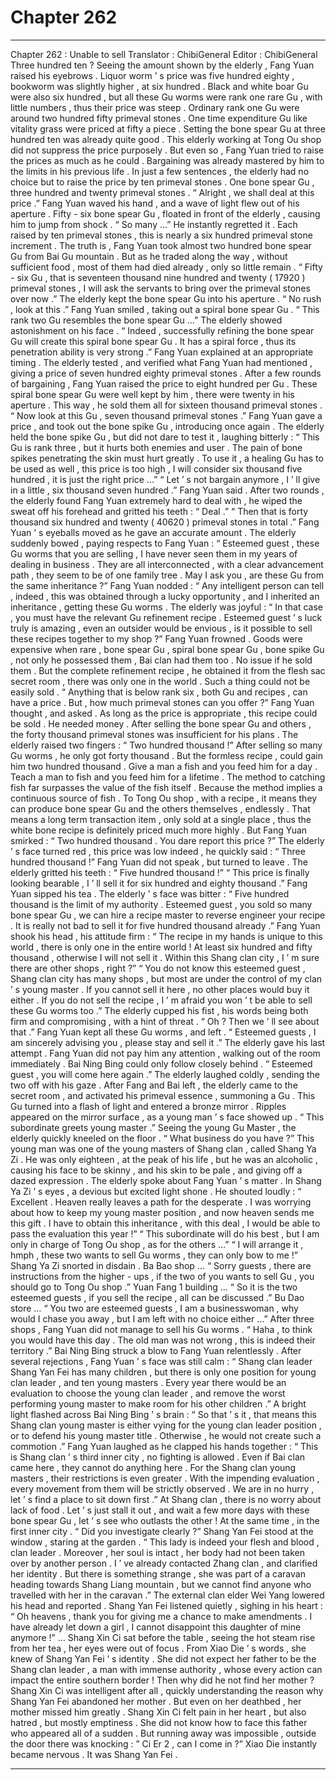 
# Chapter 262


---

Chapter 262 : Unable to sell
Translator :
ChibiGeneral
Editor :
ChibiGeneral
Three hundred ten ?
Seeing the amount shown by the elderly , Fang Yuan raised his eyebrows .
Liquor worm ’ s price was five hundred eighty , bookworm was slightly higher , at six hundred . Black and white boar Gu were also six hundred , but all these Gu worms were rank one rare Gu , with little numbers , thus their price was steep .
Ordinary rank one Gu were around two hundred fifty primeval stones .
One time expenditure Gu like vitality grass were priced at fifty a piece .
Setting the bone spear Gu at three hundred ten was already quite good . This elderly working at Tong Ou shop did not suppress the price purposely .
But even so , Fang Yuan tried to raise the prices as much as he could .
Bargaining was already mastered by him to the limits in his previous life .
In just a few sentences , the elderly had no choice but to raise the price by ten primeval stones .
One bone spear Gu , three hundred and twenty primeval stones .
“ Alright , we shall deal at this price .” Fang Yuan waved his hand , and a wave of light flew out of his aperture .
Fifty - six bone spear Gu , floated in front of the elderly , causing him to jump from shock .
“ So many …” He instantly regretted it . Each raised by ten primeval stones , this is nearly a six hundred primeval stone increment .
The truth is , Fang Yuan took almost two hundred bone spear Gu from Bai Gu mountain .
But as he traded along the way , without sufficient food , most of them had died already , only so little remain .
“ Fifty - six Gu , that is seventeen thousand nine hundred and twenty ( 17920 ) primeval stones , I will ask the servants to bring over the primeval stones over now .” The elderly kept the bone spear Gu into his aperture .
“ No rush , look at this .” Fang Yuan smiled , taking out a spiral bone spear Gu .
“ This rank two Gu resembles the bone spear Gu …” The elderly showed astonishment on his face .
“ Indeed , successfully refining the bone spear Gu will create this spiral bone spear Gu . It has a spiral force , thus its penetration ability is very strong .” Fang Yuan explained at an appropriate timing .
The elderly tested , and verified what Fang Yuan had mentioned , giving a price of seven hundred eighty primeval stones .
After a few rounds of bargaining , Fang Yuan raised the price to eight hundred per Gu .
These spiral bone spear Gu were well kept by him , there were twenty in his aperture .
This way , he sold them all for sixteen thousand primeval stones .
“ Now look at this Gu , seven thousand primeval stones .” Fang Yuan gave a price , and took out the bone spike Gu , introducing once again .
The elderly held the bone spike Gu , but did not dare to test it , laughing bitterly : “ This Gu is rank three , but it hurts both enemies and user . The pain of bone spikes penetrating the skin must hurt greatly . To use it , a healing Gu has to be used as well , this price is too high , I will consider six thousand five hundred , it is just the right price …”
“ Let ’ s not bargain anymore , I ’ ll give in a little , six thousand seven hundred .” Fang Yuan said .
After two rounds , the elderly found Fang Yuan extremely hard to deal with , he wiped the sweat off his forehead and gritted his teeth : “ Deal .”
“ Then that is forty thousand six hundred and twenty ( 40620 ) primeval stones in total .” Fang Yuan ’ s eyeballs moved as he gave an accurate amount .
The elderly suddenly bowed , paying respects to Fang Yuan : “ Esteemed guest , these Gu worms that you are selling , I have never seen them in my years of dealing in business . They are all interconnected , with a clear advancement path , they seem to be of one family tree . May I ask you , are these Gu from the same inheritance ?”
Fang Yuan nodded : “ Any intelligent person can tell , indeed , this was obtained through a lucky opportunity , and I inherited an inheritance , getting these Gu worms .
The elderly was joyful : “ In that case , you must have the relevant Gu refinement recipe . Esteemed guest ’ s luck truly is amazing , even an outsider would be envious , is it possible to sell these recipes together to my shop ?”
Fang Yuan frowned .
Goods were expensive when rare , bone spear Gu , spiral bone spear Gu , bone spike Gu , not only he possessed them , Bai clan had them too . No issue if he sold them .
But the complete refinement recipe , he obtained it from the flesh sac secret room , there was only one in the world . Such a thing could not be easily sold .
“ Anything that is below rank six , both Gu and recipes , can have a price . But , how much primeval stones can you offer ?” Fang Yuan thought , and asked .
As long as the price is appropriate , this recipe could be sold .
He needed money .
After selling the bone spear Gu and others , the forty thousand primeval stones was insufficient for his plans .
The elderly raised two fingers : “ Two hundred thousand !”
After selling so many Gu worms , he only got forty thousand . But the formless recipe , could gain him two hundred thousand .
Give a man a fish and you feed him for a day . Teach a man to fish and you feed him for a lifetime .
The method to catching fish far surpasses the value of the fish itself .
Because the method implies a continuous source of fish .
To Tong Ou shop , with a recipe , it means they can produce bone spear Gu and the others themselves , endlessly .
That means a long term transaction item , only sold at a single place , thus the white bone recipe is definitely priced much more highly .
But Fang Yuan smirked : “ Two hundred thousand . You dare report this price ?”
The elderly ’ s face turned red , this price was low indeed , he quickly said : “ Three hundred thousand !”
Fang Yuan did not speak , but turned to leave .
The elderly gritted his teeth : “ Five hundred thousand !”
“ This price is finally looking bearable , I ’ ll sell it for six hundred and eighty thousand .” Fang Yuan sipped his tea .
The elderly ’ s face was bitter : “ Five hundred thousand is the limit of my authority . Esteemed guest , you sold so many bone spear Gu , we can hire a recipe master to reverse engineer your recipe . It is really not bad to sell it for five hundred thousand already .”
Fang Yuan shook his head , his attitude firm : “ The recipe in my hands is unique to this world , there is only one in the entire world ! At least six hundred and fifty thousand , otherwise I will not sell it . Within this Shang clan city , I ’ m sure there are other shops , right ?”
“ You do not know this esteemed guest , Shang clan city has many shops , but most are under the control of my clan ’ s young master . If you cannot sell it here , no other places would buy it either . If you do not sell the recipe , I ’ m afraid you won ’ t be able to sell these Gu worms too .” The elderly cupped his fist , his words being both firm and compromising , with a hint of threat .
“ Oh ? Then we ’ ll see about that .” Fang Yuan kept all these Gu worms , and left .
“ Esteemed guests , I am sincerely advising you , please stay and sell it .” The elderly gave his last attempt .
Fang Yuan did not pay him any attention , walking out of the room immediately . Bai Ning Bing could only follow closely behind .
“ Esteemed guest , you will come here again .” The elderly laughed coldly , sending the two off with his gaze .
After Fang and Bai left , the elderly came to the secret room , and activated his primeval essence , summoning a Gu .
This Gu turned into a flash of light and entered a bronze mirror .
Ripples appeared on the mirror surface , as a young man ’ s face showed up .
“ This subordinate greets young master .” Seeing the young Gu Master , the elderly quickly kneeled on the floor .
“ What business do you have ?” This young man was one of the young masters of Shang clan , called Shang Ya Zi . He was only eighteen , at the peak of his life , but he was an alcoholic , causing his face to be skinny , and his skin to be pale , and giving off a dazed expression .
The elderly spoke about Fang Yuan ’ s matter .
In Shang Ya Zi ’ s eyes , a devious but excited light shone .
He shouted loudly : “ Excellent . Heaven really leaves a path for the desperate . I was worrying about how to keep my young master position , and now heaven sends me this gift . I have to obtain this inheritance , with this deal , I would be able to pass the evaluation this year !”
“ This subordinate will do his best , but I am only in charge of Tong Ou shop , as for the others …”
“ I will arrange it , hmph , these two wants to sell Gu worms , they can only bow to me !” Shang Ya Zi snorted in disdain .
Ba Bao shop …
“ Sorry guests , there are instructions from the higher - ups , if the two of you wants to sell Gu , you should go to Tong Ou shop .”
Yuan Fang
1
building …
“ So it is the two esteemed guests , if you sell the recipe , all can be discussed .”
Bu Dao store …
“ You two are esteemed guests , I am a businesswoman , why would I chase you away , but I am left with no choice either …”
After three shops , Fang Yuan did not manage to sell his Gu worms .
“ Haha , to think you would have this day . The old man was not wrong , this is indeed their territory .” Bai Ning Bing struck a blow to Fang Yuan relentlessly .
After several rejections , Fang Yuan ’ s face was still calm : “ Shang clan leader Shang Yan Fei has many children , but there is only one position for young clan leader , and ten young masters . Every year there would be an evaluation to choose the young clan leader , and remove the worst performing young master to make room for his other children .”
A bright light flashed across Bai Ning Bing ’ s brain : “ So that ’ s it , that means this Shang clan young master is either vying for the young clan leader position , or to defend his young master title . Otherwise , he would not create such a commotion .”
Fang Yuan laughed as he clapped his hands together : “ This is Shang clan ’ s third inner city , no fighting is allowed . Even if Bai clan came here , they cannot do anything here . For the Shang clan young masters , their restrictions is even greater . With the impending evaluation , every movement from them will be strictly observed . We are in no hurry , let ’ s find a place to sit down first .”
At Shang clan , there is no worry about lack of food .
Let ’ s just stall it out , and wait a few more days with these bone spear Gu , let ’ s see who outlasts the other !
At the same time , in the first inner city .
“ Did you investigate clearly ?” Shang Yan Fei stood at the window , staring at the garden .
“ This lady is indeed your flesh and blood , clan leader . Moreover , her soul is intact , her body had not been taken over by another person . I ’ ve already contacted Zhang clan , and clarified her identity . But there is something strange , she was part of a caravan heading towards Shang Liang mountain , but we cannot find anyone who travelled with her in the caravan .” The external clan elder Wei Yang lowered his head and reported .
Shang Yan Fei listened quietly , sighing in his heart : “ Oh heavens , thank you for giving me a chance to make amendments . I have already let down a girl , I cannot disappoint this daughter of mine anymore !”
…
Shang Xin Ci sat before the table , seeing the hot steam rise from her tea , her eyes were out of focus .
From Xiao Die ’ s words , she knew of Shang Yan Fei ’ s identity .
She did not expect her father to be the Shang clan leader , a man with immense authority , whose every action can impact the entire southern border !
Then why did he not find her mother ?
Shang Xin Ci was intelligent after all , quickly understanding the reason why Shang Yan Fei abandoned her mother .
But even on her deathbed , her mother missed him greatly .
Shang Xin Ci felt pain in her heart , but also hatred , but mostly emptiness .
She did not know how to face this father who appeared all of a sudden .
But running away was impossible , outside the door there was knocking : ” Ci Er
2
, can I come in ?”
Xiao Die instantly became nervous .
It was Shang Yan Fei .

---

